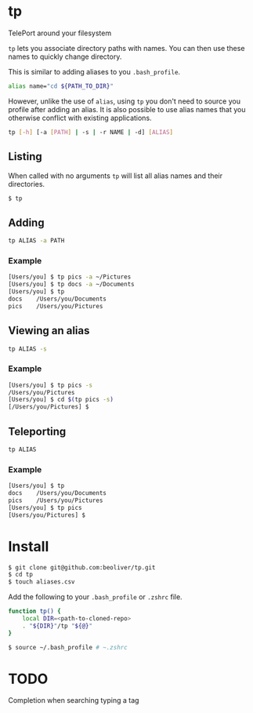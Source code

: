 # tp

TelePort around your filesystem

`tp` lets you associate directory paths with names. You can then use these names to quickly change directory.

This is similar to adding aliases to you `.bash_profile`.

```sh
alias name="cd ${PATH_TO_DIR}"
```

However, unlike the use of `alias`, using `tp` you don't need to source you profile after adding an alias. It is also possible to use alias names that you otherwise conflict with existing applications.

```sh
tp [-h] [-a [PATH] | -s | -r NAME | -d] [ALIAS]
```

## Listing

When called with no arguments `tp` will list all alias names and their directories.

```sh
$ tp
```

## Adding

```sh
tp ALIAS -a PATH
```

### Example

```sh
[Users/you] $ tp pics -a ~/Pictures
[Users/you] $ tp docs -a ~/Documents
[Users/you] $ tp
docs    /Users/you/Documents
pics    /Users/you/Pictures
```

## Viewing an alias

```sh
tp ALIAS -s
```

### Example

```sh
[Users/you] $ tp pics -s
/Users/you/Pictures
[Users/you] $ cd $(tp pics -s)
[/Users/you/Pictures] $
```

## Teleporting

```sh
tp ALIAS
```

### Example

```sh
[Users/you] $ tp
docs    /Users/you/Documents
pics    /Users/you/Pictures
[Users/you] $ tp pics
[Users/you/Pictures] $
```

# Install

```sh
$ git clone git@github.com:beoliver/tp.git
$ cd tp
$ touch aliases.csv
```

Add the following to your `.bash_profile` or `.zshrc` file.

```sh
function tp() {
    local DIR=<path-to-cloned-repo>
    . "${DIR}"/tp "${@}"
}
```

```sh
$ source ~/.bash_profile # ~.zshrc
```

# TODO

Completion when searching typing a tag
